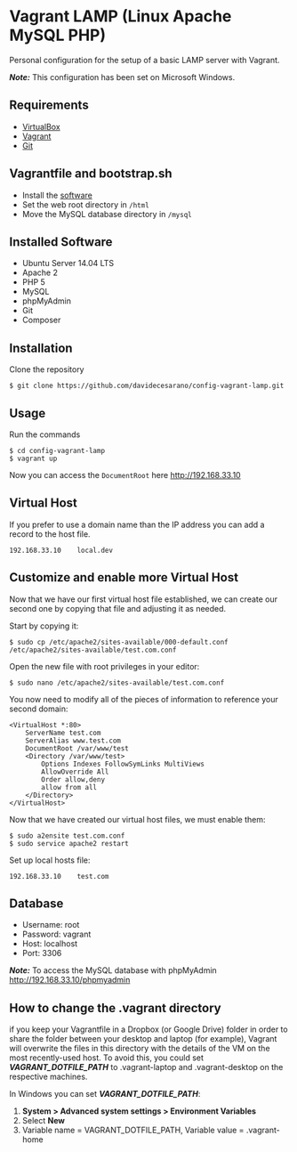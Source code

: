 # Vagrant LAMP (Linux Apache MySQL PHP)
Personal configuration for the setup of a basic LAMP server with Vagrant.

***Note:*** This configuration has been set on Microsoft Windows. 

## Requirements
* [VirtualBox](https://www.virtualbox.org/)
* [Vagrant](https://www.vagrantup.com/)
* [Git](https://git-scm.com/)

## Vagrantfile and bootstrap.sh
* Install the [software](#software-installati)
* Set the web root directory in `/html`
* Move the MySQL database directory in `/mysql`

## Installed Software
* Ubuntu Server 14.04 LTS
* Apache 2
* PHP 5
* MySQL
* phpMyAdmin
* Git
* Composer

## Installation
Clone the repository
```
$ git clone https://github.com/davidecesarano/config-vagrant-lamp.git
```

## Usage
Run the commands
```
$ cd config-vagrant-lamp
$ vagrant up
```
Now you can access the `DocumentRoot` here http://192.168.33.10

## Virtual Host
If you prefer to use a domain name than the IP address you can add a record to the host file.
```
192.168.33.10    local.dev
```

## Customize and enable more Virtual Host
Now that we have our first virtual host file established, we can create our second one by copying that file and adjusting it as needed.

Start by copying it:
```
$ sudo cp /etc/apache2/sites-available/000-default.conf /etc/apache2/sites-available/test.com.conf
```

Open the new file with root privileges in your editor:
```
$ sudo nano /etc/apache2/sites-available/test.com.conf
```

You now need to modify all of the pieces of information to reference your second domain:
```
<VirtualHost *:80>
    ServerName test.com
    ServerAlias www.test.com
    DocumentRoot /var/www/test
    <Directory /var/www/test>
        Options Indexes FollowSymLinks MultiViews
        AllowOverride All
        Order allow,deny
        allow from all
    </Directory>
</VirtualHost>
```

Now that we have created our virtual host files, we must enable them:
```
$ sudo a2ensite test.com.conf
$ sudo service apache2 restart
```

Set up local hosts file:
```
192.168.33.10    test.com
```

## Database
* Username: root
* Password: vagrant
* Host: localhost
* Port: 3306

***Note:*** To access the MySQL database with phpMyAdmin http://192.168.33.10/phpmyadmin

## How to change the .vagrant directory ##
if you keep your Vagrantfile in a Dropbox (or Google Drive) folder in order to share the folder between your desktop and laptop (for example), Vagrant will overwrite the files in this directory with the details of the VM on the most recently-used host. To avoid this, you could set ***VAGRANT_DOTFILE_PATH*** to .vagrant-laptop and .vagrant-desktop on the respective machines.

In Windows you can set ***VAGRANT_DOTFILE_PATH***:

1. **System > Advanced system settings > Environment Variables**
2. Select **New**
3. Variable name = VAGRANT_DOTFILE_PATH, Variable value = .vagrant-home
